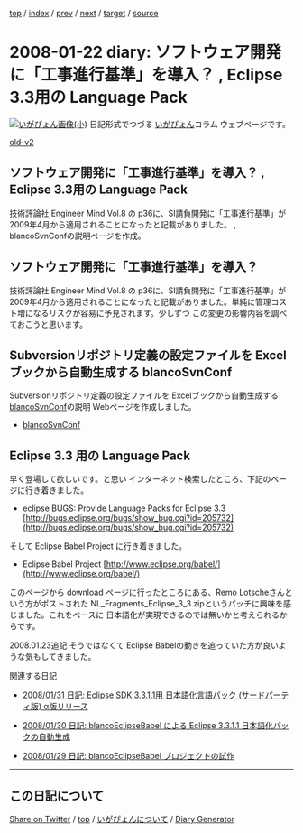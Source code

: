 [top](https://igapyon.github.io/diary/) 
 / [index](https://igapyon.github.io/diary/2008/index.html) 
 / [prev](https://igapyon.github.io/diary/2008/ig080119.html) 
 / [next](https://igapyon.github.io/diary/2008/ig080124.html) 
 / [target](https://igapyon.github.io/diary/2008/ig080122.html) 
 / [source](https://github.com/igapyon/diary/blob/gh-pages/2008/ig080122.html.src.md) 

2008-01-22 diary: ソフトウェア開発に「工事進行基準」を導入？ , Eclipse 3.3用の Language Pack
=====================================================================================================
[![いがぴょん画像(小)](https://igapyon.github.io/diary/images/iga200306s.jpg "いがぴょん")](https://igapyon.github.io/diary/memo/memoigapyon.html) 日記形式でつづる [いがぴょん](https://igapyon.github.io/diary/memo/memoigapyon.html)コラム ウェブページです。

[old-v2](ig080122-orig.html)

## ソフトウェア開発に「工事進行基準」を導入？ , Eclipse 3.3用の Language Pack

技術評論社 Engineer Mind Vol.8 の p36に、SI請負開発に「工事進行基準」が 2009年4月から適用されることになったと記載がありました。 , blancoSvnConfの説明ページを作成。


## ソフトウェア開発に「工事進行基準」を導入？

技術評論社 Engineer Mind Vol.8 の p36に、SI請負開発に「工事進行基準」が 2009年4月から適用されることになったと記載がありました。単純に管理コスト増になるリスクが容易に予見されます。少しずつ この変更の影響内容を調べておこうと思います。

## Subversionリポジトリ定義の設定ファイルを Excelブックから自動生成する blancoSvnConf

Subversionリポジトリ定義の設定ファイルを Excelブックから自動生成する [blancoSvnConf](http://www.igapyon.jp/blanco/blancosvnconf.html)の説明 Webページを作成しました。

* [blancoSvnConf](http://www.igapyon.jp/blanco/blancosvnconf.html)

## Eclipse 3.3 用の Language Pack

早く登場して欲しいです。と思い インターネット検索したところ、下記のページに行き着きました。

* eclipse BUGS: Provide Language Packs for Eclipse 3.3
  [http://bugs.eclipse.org/bugs/show_bug.cgi?id=205732](http://bugs.eclipse.org/bugs/show_bug.cgi?id=205732)

そして Eclipse Babel Project に行き着きました。

* Eclipse Babel Project
  [http://www.eclipse.org/babel/](http://www.eclipse.org/babel/)

このページから download ページに行ったところにある、Remo Lotscheさんという方がポストされた NL_Fragments_Eclipse_3_3.zipというパッチに興味を感じました。これをベースに 日本語化が実現できるのでは無いかと考えられるからです。

2008.01.23追記 そうではなくて Eclipse Babelの動きを追っていた方が良いような気もしてきました。

関連する日記

* [2008/01/31 日記: Eclipse SDK 3.3.1.1用 日本語化言語パック (サードパーティ版) α版リリース](ig080131.html)
  
* [2008/01/30 日記: blancoEclipseBabel による Eclipse 3.3.1.1 日本語化パックの自動生成](ig080130.html)
  
* [2008/01/29 日記: blancoEclipseBabel プロジェクトの試作](ig080129.html)

----------------------------------------------------------------------------------------------------

## この日記について

[Share on Twitter](https://twitter.com/intent/tweet?hashtags=igapyon%2Cdiary%2C%E3%81%84%E3%81%8C%E3%81%B4%E3%82%87%E3%82%93&text=%E3%82%BD%E3%83%95%E3%83%88%E3%82%A6%E3%82%A7%E3%82%A2%E9%96%8B%E7%99%BA%E3%81%AB%E3%80%8C%E5%B7%A5%E4%BA%8B%E9%80%B2%E8%A1%8C%E5%9F%BA%E6%BA%96%E3%80%8D%E3%82%92%E5%B0%8E%E5%85%A5%EF%BC%9F+%2C+Eclipse+3.3%E7%94%A8%E3%81%AE+Language+Pack&url=https%3A%2F%2Figapyon.github.io%2Fdiary%2F2008%2Fig080122.html) / [top](../index.html/) / [いがぴょんについて](https://igapyon.github.io/diary/memo/memoigapyon.html) / [Diary Generator](https://github.com/igapyon/igapyonv3)
